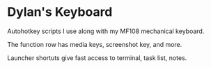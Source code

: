 
Dylan's Keyboard
===============================================================================

Autohotkey scripts I use along with my MF108 mechanical keyboard.

The function row has media keys, screenshot key, and more.

Launcher shortuts give fast access to terminal, task list, notes.
